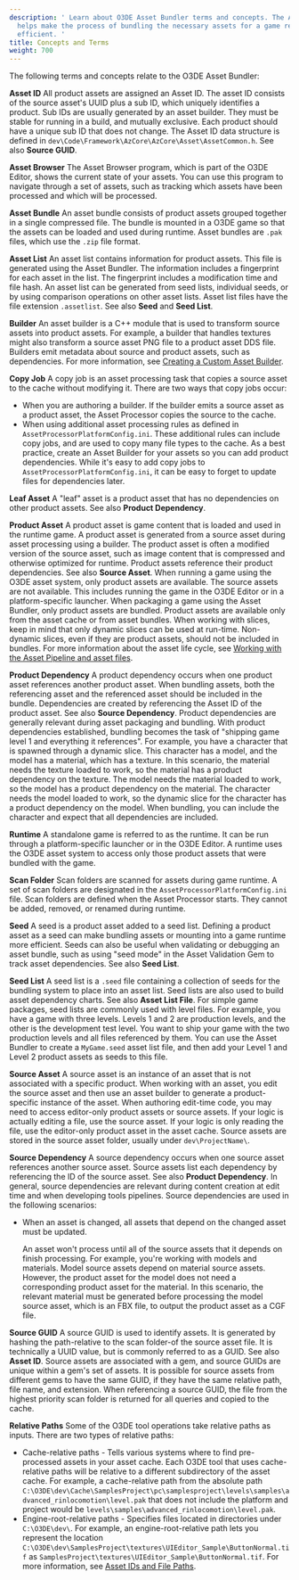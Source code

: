 ```yaml
---
description: ' Learn about O3DE Asset Bundler terms and concepts. The Asset Bundler
  helps make the process of bundling the necessary assets for a game release more
  efficient. '
title: Concepts and Terms
weight: 700
---
```


The following terms and concepts relate to the O3DE Asset Bundler:

**Asset ID**
All product assets are assigned an Asset ID. The asset ID consists of the source asset's UUID plus a sub ID, which uniquely identifies a product. Sub IDs are usually generated by an asset builder. They must be stable for running in a build, and mutually exclusive. Each product should have a unique sub ID that does not change. The Asset ID data structure is defined in `dev\Code\Framework\AzCore\AzCore\Asset\AssetCommon.h`. See also **Source GUID**.

**Asset Browser**
The Asset Browser program, which is part of the O3DE Editor, shows the current state of your assets. You can use this program to navigate through a set of assets, such as tracking which assets have been processed and which will be processed.

**Asset Bundle**
An asset bundle consists of product assets grouped together in a single compressed file. The bundle is mounted in a O3DE game so that the assets can be loaded and used during runtime. Asset bundles are `.pak` files, which use the `.zip` file format.

**Asset List**
An asset list contains information for product assets. This file is generated using the Asset Bundler. The information includes a fingerprint for each asset in the list. The fingerprint includes a modification time and file hash. An asset list can be generated from seed lists, individual seeds, or by using comparison operations on other asset lists. Asset list files have the file extension `.assetlist`. See also **Seed** and **Seed List**.

**Builder**
An asset builder is a C++ module that is used to transform source assets into product assets. For example, a builder that handles textures might also transform a source asset PNG file to a product asset DDS file. Builders emit metadata about source and product assets, such as dependencies. For more information, see [Creating a Custom Asset Builder](/docs/user-guide/assets/builder).

**Copy Job**
A copy job is an asset processing task that copies a source asset to the cache without modifying it. There are two ways that copy jobs occur:
+ When you are authoring a builder. If the builder emits a source asset as a product asset, the Asset Processor copies the source to the cache.
+ When using additional asset processing rules as defined in `AssetProcessorPlatformConfig.ini`. These additional rules can include copy jobs, and are used to copy many file types to the cache.
As a best practice, create an Asset Builder for your assets so you can add product dependencies. While it's easy to add copy jobs to `AssetProcessorPlatformConfig.ini`, it can be easy to forget to update files for dependencies later.

**Leaf Asset**
A "leaf" asset is a product asset that has no dependencies on other product assets. See also **Product Dependency**.

**Product Asset**
A product asset is game content that is loaded and used in the runtime game. A product asset is generated from a source asset during asset processing using a builder. The product asset is often a modified version of the source asset, such as image content that is compressed and otherwise optimized for runtime. Product assets reference their product dependencies. See also **Source Asset**.
When running a game using the O3DE asset system, only product assets are available. The source assets are not available. This includes running the game in the O3DE Editor or in a platform-specific launcher. When packaging a game using the Asset Bundler, only product assets are bundled. Product assets are available only from the asset cache or from asset bundles.
When working with slices, keep in mind that only dynamic slices can be used at run-time. Non-dynamic slices, even if they are product assets, should not be included in bundles.
For more information about the asset life cycle, see [Working with the Asset Pipeline and asset files](/docs/user-guide/assets/).

**Product Dependency**
A product dependency occurs when one product asset references another product asset. When bundling assets, both the referencing asset and the referenced asset should be included in the bundle. Dependencies are created by referencing the Asset ID of the product asset. See also **Source Dependency**.
Product dependencies are generally relevant during asset packaging and bundling. With product dependencies established, bundling becomes the task of "shipping game level 1 and everything it references". For example, you have a character that is spawned through a dynamic slice. This character has a model, and the model has a material, which has a texture. In this scenario, the material needs the texture loaded to work, so the material has a product dependency on the texture. The model needs the material loaded to work, so the model has a product dependency on the material. The character needs the model loaded to work, so the dynamic slice for the character has a product dependency on the model. When bundling, you can include the character and expect that all dependencies are included.

**Runtime**
A standalone game is referred to as the runtime. It can be run through a platform-specific launcher or in the O3DE Editor. A runtime uses the O3DE asset system to access only those product assets that were bundled with the game.

**Scan Folder**
Scan folders are scanned for assets during game runtime. A set of scan folders are designated in the `AssetProcessorPlatformConfig.ini` file. Scan folders are defined when the Asset Processor starts. They cannot be added, removed, or renamed during runtime.

**Seed**
A seed is a product asset added to a seed list. Defining a product asset as a seed can make bundling assets or mounting into a game runtime more efficient. Seeds can also be useful when validating or debugging an asset bundle, such as using "seed mode" in the Asset Validation Gem to track asset dependencies. See also **Seed List**.

**Seed List**
A seed list is a `.seed` file containing a collection of seeds for the bundling system to place into an asset list. Seed lists are also used to build asset dependency charts. See also **Asset List File**.
For simple game packages, seed lists are commonly used with level files. For example, you have a game with three levels. Levels 1 and 2 are production levels, and the other is the development test level. You want to ship your game with the two production levels and all files referenced by them. You can use the Asset Bundler to create a `MyGame.seed` asset list file, and then add your Level 1 and Level 2 product assets as seeds to this file.

**Source Asset**
A source asset is an instance of an asset that is not associated with a specific product. When working with an asset, you edit the source asset and then use an asset builder to generate a product-specific instance of the asset. When authoring edit-time code, you may need to access editor-only product assets or source assets. If your logic is actually editing a file, use the source asset. If your logic is only reading the file, use the editor-only product asset in the asset cache. Source assets are stored in the source asset folder, usually under `dev\ProjectName\`.

**Source Dependency**
A source dependency occurs when one source asset references another source asset. Source assets list each dependency by referencing the ID of the source asset. See also **Product Dependency**.
In general, source dependencies are relevant during content creation at edit time and when developing tools pipelines. Source dependencies are used in the following scenarios:
+ When an asset is changed, all assets that depend on the changed asset must be updated.

  An asset won't process until all of the source assets that it depends on finish processing.
For example, you're working with models and materials. Model source assets depend on material source assets. However, the product asset for the model does not need a corresponding product asset for the material. In this scenario, the relevant material must be generated before processing the model source asset, which is an FBX file, to output the product asset as a CGF file.

**Source GUID**
A source GUID is used to identify assets. It is generated by hashing the path-relative to the scan folder-of the source asset file. It is technically a UUID value, but is commonly referred to as a GUID. See also **Asset ID**.
Source assets are associated with a gem, and source GUIDs are unique within a gem's set of assets. It is possible for source assets from different gems to have the same GUID, if they have the same relative path, file name, and extension. When referencing a source GUID, the file from the highest priority scan folder is returned for all queries and copied to the cache.

**Relative Paths**
Some of the O3DE tool operations take relative paths as inputs. There are two types of relative paths:
+ Cache-relative paths - Tells various systems where to find pre-processed assets in your asset cache. Each O3DE tool that uses cache-relative paths will be relative to a different subdirectory of the asset cache. For example, a cache-relative path from the absolute path `C:\O3DE\dev\Cache\SamplesProject\pc\samplesproject\levels\samples\advanced_rinlocomotion\level.pak` that does not include the platform and project would be `levels\samples\advanced_rinlocomotion\level.pak`.
+ Engine-root-relative paths - Specifies files located in directories under `C:\O3DE\dev\`. For example, an engine-root-relative path lets you represent the location `C:\O3DE\dev\SamplesProject\textures\UIEditor_Sample\ButtonNormal.tif` as `SamplesProject\textures\UIEditor_Sample\ButtonNormal.tif`.
For more information, see [Asset IDs and File Paths](/docs/user-guide/assets/pipeline/developers/).
